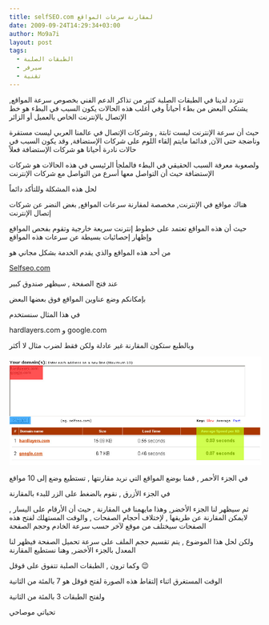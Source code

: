 ```yaml
---
title: selfSEO.com لمقارنة سرعات المواقع
date: 2009-09-24T14:29:34+03:00
author: Mo9a7i
layout: post
tags:
  - الطبقات الصلبة
  - سيرفر
  - تقنية
---
```


تتردد لدينا في الطبقات الصلبة كثير من تذاكر الدعم الفني بخصوص سرعة المواقع, يشتكي البعض من بطء أحياناً وفي أغلب هذه الحالات يكون السبب في البطء هو خط الإتصال بالإنترنت الخاص بالعميل أو الزائر

حيث أن سرعة الإنترنت ليست ثابتة , وشركات الإتصال في عالمنا العربي ليست مستقرة وناضجة حتى الآن, فدائما مايتم إلقاء اللوم على شركات الإستضافة, وقد يكون السبب في حالات نادرة أحيانا هو شركات الإستضافة فعلاً

ولصعوبة معرفة السبب الحقيقي في البطء فالملجأ الرئيسي في هذه الحالات هو شركات الإستضافة حيث أن التواصل معها أسرع من التواصل مع شركات الإنترنت

لحل هذه المشكلة وللتأكد دائماً

هناك مواقع في الإنترنت, مخصصة لمقارنة سرعات المواقع, بغض النضر عن شركات إتصال الإنترنت

حيث أن هذه المواقع تعتمد على خطوط إنترنت سريعة خارجية وتقوم بفحص المواقع وإظهار إحصائيات بسيطة عن سرعات هذه المواقع

من أحد هذه المواقع والذي يقدم الخدمة بشكل مجاني هو

[Selfseo.com](http://www.selfseo.com/website_speed_test.php)
  
عند فتح الصفحة , سيظهر صندوق كبير

بإمكانكم وضع عناوين المواقع فوق بعضها البعض

في هذا المثال سنستخدم

hardlayers.com و google.com

وبالطبع ستكون المقارنة غير عادلة ولكن فقط لضرب مثال لا أكثر

![مقارنة سرعة قوقل مع الطبقات](/assets/files/2009/09/comparesites.jpg)

في الجزء الأحمر , قمنا بوضع المواقع التي نريد مقارنتها , تستطيع وضع إلى 10 مواقع

في الجزء الأزرق , نقوم بالضغط على الزر للبدء بالمقارنة

ثم سيظهر لنا الجزء الأخضر, وهذا مايهمنا في المقارنة , حيث أن الأرقام على اليسار , لايمكن المقارنة عن طريقها , لإختلاف أحجام الصفحات , والوقت المستهلك لفتح هذه الصفحات سيختلف من موقع لآخر حسب سرعة الخادم وحجم الصفحة

ولكن لحل هذا الموضوع , يتم تقسيم حجم الملف على سرعة تحميل الصفحة فيظهر لنا المعدل بالجزء الأخضر, وهنا نستطيع المقارنة

وكما ترون , الطبقات الصلبة تتفوق على قوقل 😉

الوقت المستغرق اثناء إلتقاط هذه الصورة لفتح قوقل هو 7 بالمئة من الثانية

ولفتح الطبقات 3 بالمئة من الثانية

تحياتي
موصاحي
